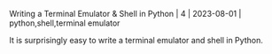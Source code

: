 Writing a Terminal Emulator & Shell in Python | 4 | 2023-08-01 | python,shell,terminal emulator

It is surprisingly easy to write a terminal emulator and shell in Python.
